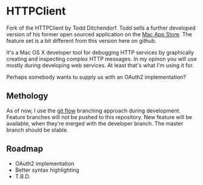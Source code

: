 # HTTPClient

Fork of the HTTPClient by Todd Ditchendorf. Todd sells a further developed version of his former open sourced application on the [Mac App Store](http://itunes.apple.com/de/app/http-client/id418138339?mt=12). The feature set is a bit different from this version here on github.

It's a Mac OS X developer tool for debugging HTTP services by graphically creating and inspecting complex HTTP messages. In my opinon you will use mostly during developing web services. At least that's what I'm using it for.

Perhaps somebody wants tu supply us with an OAuth2 implementation?

## Methology

As of now, I use the [git flow](http://nvie.com/posts/a-successful-git-branching-model/) branching approach during development. Feature branches will not be pushed to this repository. New feature will be available, when they're merged with the developer branch. The master branch should be stable.

## Roadmap

* OAuth2 implementation
* Better syntax highlighting
* T.B.D.